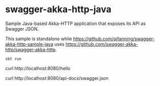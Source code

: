 # swagger-akka-http-java

Sample Java-based Akka-HTTP application that exposes its API as Swagger JSON.

This sample is standalone while https://github.com/pjfanning/swagger-akka-http-sample-java uses https://github.com/swagger-akka-http/swagger-akka-http.

```sbt run```

curl http://localhost:8080/hello

curl http://localhost:8080/api-docs/swagger.json
